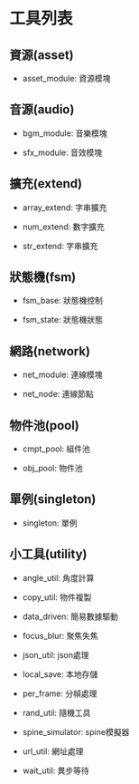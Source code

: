 # 工具列表

## 資源(asset)

- asset_module: 資源模塊

## 音源(audio)

- bgm_module: 音樂模塊

- sfx_module: 音效模塊

## 擴充(extend)

- array_extend: 字串擴充

- num_extend: 數字擴充

- str_extend: 字串擴充

## 狀態機(fsm)

- fsm_base: 狀態機控制

- fsm_state: 狀態機狀態

## 網路(network)

- net_module: 連線模塊

- net_node: 連線節點

## 物件池(pool)

- cmpt_pool: 組件池

- obj_pool: 物件池

## 單例(singleton)

- singleton: 單例

## 小工具(utility)

- angle_util: 角度計算

- copy_util: 物件複製

- data_driven: 簡易數據驅動

- focus_blur: 聚焦失焦

- json_util: json處理

- local_save: 本地存儲

- per_frame: 分幀處理

- rand_util: 隨機工具

- spine_simulator: spine模擬器

- url_util: 網址處理

- wait_util: 異步等待
